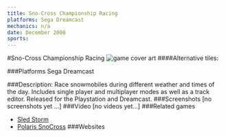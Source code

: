 ```yaml
---
title: Sno-Cross Championship Racing
platforms: Sega Dreamcast
mechanics: n/a
date: December 2000
sports: 
---
```

#Sno-Cross Championship Racing
![game cover art](//images.igdb.com/igdb/image/upload/t_cover_big/c8pc5ywlcjxklhcq6mkf.jpg "Logo Title Text 1")
####Alternative tiles:

###Platforms
Sega Dreamcast

###Description:
Race snowmobiles during different weather and times of the day. Includes single player and multiplayer modes as well as a track editor. Released for the Playstation and Dreamcast.
###Screenshots
[no screenshots yet ...]
###Video
[no videos yet...]
###Related games
* [Sled Storm](/games/sled-storm-8264/)
* [Polaris SnoCross](/games/polaris-snocross-3575/)
###Websites

